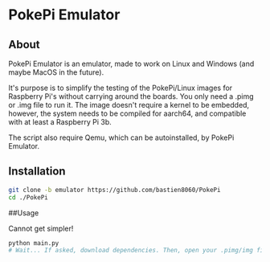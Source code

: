 # PokePi Emulator

## About
PokePi Emulator is an emulator, made to work on Linux and Windows (and maybe MacOS in the future).

It's purpose is to simplify the testing of the PokePi/Linux images for Raspberry Pi's without carrying around the boards. You only need a .pimg or .img file to run it. The image doesn't require a kernel to be embedded, however, the system needs to be compiled for aarch64, and compatible with at least a Raspberry Pi 3b.

The script also require Qemu, which can be autoinstalled, by PokePi Emulator. 

## Installation
```sh
git clone -b emulator https://github.com/bastien8060/PokePi
cd ./PokePi
```
##Usage

Cannot get simpler!
```sh
python main.py
# Wait... If asked, download dependencies. Then, open your .pimg/img file. Tada.
```
